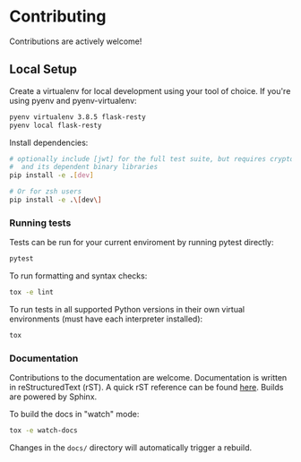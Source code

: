 # Contributing

Contributions are actively welcome!

## Local Setup

Create a virtualenv for local development using your tool of choice. If you're using pyenv and pyenv-virtualenv:

```sh
pyenv virtualenv 3.8.5 flask-resty
pyenv local flask-resty
```

Install dependencies:

```sh
# optionally include [jwt] for the full test suite, but requires cryptography,
#  and its dependent binary libraries
pip install -e .[dev]

# Or for zsh users
pip install -e .\[dev\]
```

### Running tests

Tests can be run for your current enviroment by running pytest directly:

```sh
pytest
```

To run formatting and syntax checks:

```sh
tox -e lint
```

To run tests in all supported Python versions in their own virtual environments (must have each interpreter installed):

```sh
tox
```

### Documentation

Contributions to the documentation are welcome. Documentation is written in reStructuredText (rST). A quick rST reference can be found [here](https://docutils.sourceforge.io/docs/user/rst/quickref.html). Builds are powered by Sphinx.

To build the docs in "watch" mode:

```sh
tox -e watch-docs
```

Changes in the `docs/` directory will automatically trigger a rebuild.
